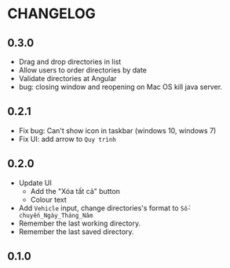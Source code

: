 # CHANGELOG

## 0.3.0
* Drag and drop directories in list
* Allow users to order directories by date
* Validate directories at Angular
* bug: closing window and reopening on Mac OS kill java server.

## 0.2.1
* Fix bug: Can't show icon in taskbar (windows 10, windows 7)
* Fix UI: add arrow to `Quy trình`

## 0.2.0
* Update UI
  * Add the "Xóa tất cả" button
  * Colour text
* Add `Vehicle` input, change directories's format to `Số-chuyến_Ngày_Tháng_Năm`
* Remember the last working directory.
* Remember the last saved directory.

## 0.1.0